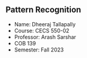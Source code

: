 ## Pattern Recognition
- Name: Dheeraj Tallapally
- Course: CECS 550-02
- Professor: Arash Sarshar
- COB 139
- Semester: Fall 2023